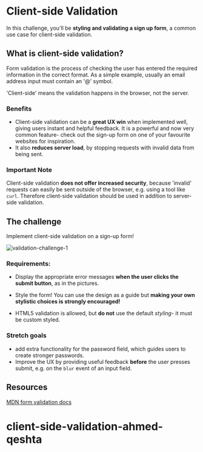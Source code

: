 # Client-side Validation

In this challenge, you'll be **styling and validating a sign up form**, a common use case for client-side validation.

## What is client-side validation?

Form validation is the process of checking the user has entered the required information in the correct format. As a simple example, usually an email address input must contain an '@' symbol.

'Client-side' means the validation happens in the browser, not the server.

### Benefits

- Client-side validation can be a **great UX win** when implemented well, giving users instant and helpful feedback. It is a powerful and now very common feature- check out the sign-up form on one of your favourite websites for inspiration.
- It also **reduces server load**, by stopping requests with invalid data from being sent.

### Important Note

Client-side validation **does not offer increased security**, because 'invalid' requests can easily be sent outside of the browser, e.g. using a tool like `curl`. Therefore client-side validation should be used in addition to server-side validation.

## The challenge

Implement client-side validation on a sign-up form!

![validation-challenge-1](https://user-images.githubusercontent.com/2305591/29023296-0c2107a2-7b65-11e7-9577-5eafb9683a4b.png)

### Requirements:

* Display the appropriate error messages **when the user clicks the submit button**, as in the pictures.

* Style the form! You can use the design as a guide but **making your own stylistic choices is strongly encouraged!**

* HTML5 validation is allowed, but **do not** use the default _styling_- it must be custom styled.

### Stretch goals

* add extra functionality for the password field, which guides users to create stronger passwords.
* Improve the UX by providing useful feedback **before** the user presses submit, e.g. on the `blur` event of an input field.

## Resources

[MDN form validation docs](https://developer.mozilla.org/en-US/docs/Learn/HTML/Forms/Form_validation)
# client-side-validation-ahmed-qeshta
